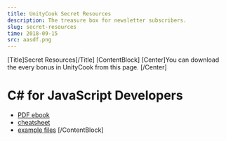 ```yaml
---
title: UnityCook Secret Resources
description: The treasure box for newsletter subscribers. 
slug: secret-resources
time: 2018-09-15
src: aasdf.png
---
```

[Title]Secret Resources[/Title]
[ContentBlock]
[Center]You can download the every bonus in UnityCook from this page. [/Center]

# C# for JavaScript Developers
* [PDF ebook](/leads/csharp-for-js-devs-ebook.pdf)
* [cheatsheet](/leads/cs-for-js-summary.pdf)
* [example files](https://github.com/gamedevpreneur/csharp-for-javascript-devs/archive/master.zip)
[/ContentBlock]